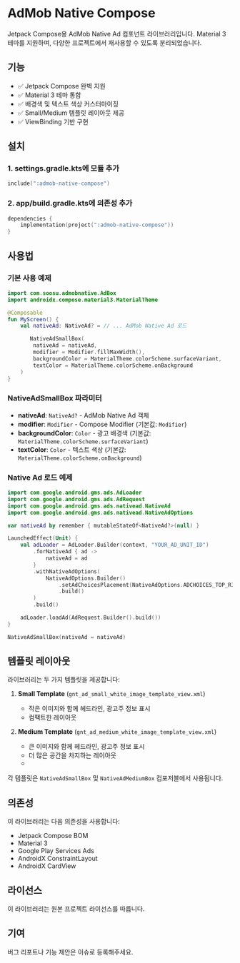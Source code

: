 # AdMob Native Compose

Jetpack Compose용 AdMob Native Ad 컴포넌트 라이브러리입니다. Material 3 테마를 지원하며, 다양한 프로젝트에서 재사용할 수 있도록 분리되었습니다.

## 기능

- ✅ Jetpack Compose 완벽 지원
- ✅ Material 3 테마 통합
- ✅ 배경색 및 텍스트 색상 커스터마이징
- ✅ Small/Medium 템플릿 레이아웃 제공
- ✅ ViewBinding 기반 구현

## 설치

### 1. settings.gradle.kts에 모듈 추가

```kotlin
include(":admob-native-compose")
```

### 2. app/build.gradle.kts에 의존성 추가

```kotlin
dependencies {
    implementation(project(":admob-native-compose"))
}
```

## 사용법

### 기본 사용 예제

```kotlin
import com.soosu.admobnative.AdBox
import androidx.compose.material3.MaterialTheme

@Composable
fun MyScreen() {
    val nativeAd: NativeAd? = // ... AdMob Native Ad 로드

       NativeAdSmallBox(
        nativeAd = nativeAd,
        modifier = Modifier.fillMaxWidth(),
        backgroundColor = MaterialTheme.colorScheme.surfaceVariant,
        textColor = MaterialTheme.colorScheme.onBackground
    )
}
```

### NativeAdSmallBox 파라미터

- **nativeAd**: `NativeAd?` - AdMob Native Ad 객체
- **modifier**: `Modifier` - Compose Modifier (기본값: `Modifier`)
- **backgroundColor**: `Color` - 광고 배경색 (기본값: `MaterialTheme.colorScheme.surfaceVariant`)
- **textColor**: `Color` - 텍스트 색상 (기본값: `MaterialTheme.colorScheme.onBackground`)

### Native Ad 로드 예제

```kotlin
import com.google.android.gms.ads.AdLoader
import com.google.android.gms.ads.AdRequest
import com.google.android.gms.ads.nativead.NativeAd
import com.google.android.gms.ads.nativead.NativeAdOptions

var nativeAd by remember { mutableStateOf<NativeAd?>(null) }

LaunchedEffect(Unit) {
    val adLoader = AdLoader.Builder(context, "YOUR_AD_UNIT_ID")
        .forNativeAd { ad ->
            nativeAd = ad
        }
        .withNativeAdOptions(
            NativeAdOptions.Builder()
                .setAdChoicesPlacement(NativeAdOptions.ADCHOICES_TOP_RIGHT)
                .build()
        )
        .build()

    adLoader.loadAd(AdRequest.Builder().build())
}

NativeAdSmallBox(nativeAd = nativeAd)
```

## 템플릿 레이아웃

라이브러리는 두 가지 템플릿을 제공합니다:

1. **Small Template** (`gnt_ad_small_white_image_template_view.xml`)
   - 작은 이미지와 함께 헤드라인, 광고주 정보 표시
   - 컴팩트한 레이아웃

2. **Medium Template** (`gnt_ad_medium_white_image_template_view.xml`)
   - 큰 이미지와 함께 헤드라인, 광고주 정보 표시
   - 더 많은 공간을 차지하는 레이아웃
   - 
각 템플릿은 `NativeAdSmallBox` 및 `NativeAdMediumBox` 컴포저블에서 사용됩니다.

## 의존성

이 라이브러리는 다음 의존성을 사용합니다:

- Jetpack Compose BOM
- Material 3
- Google Play Services Ads
- AndroidX ConstraintLayout
- AndroidX CardView

## 라이선스

이 라이브러리는 원본 프로젝트 라이선스를 따릅니다.

## 기여

버그 리포트나 기능 제안은 이슈로 등록해주세요.
